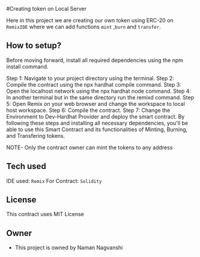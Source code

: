 
#Creating token on Local Server

Here in this project we are creating our own token using ERC-20 on `RemixIDE` where we can add functions `mint` ,`burn` and `transfer`.


## How to setup?


Before moving forward, install all required dependencies using the npm install command.

Step 1: Navigate to your project directory using the terminal.
Step 2: Compile the contract using the npx hardhat compile command.
Step 3: Open the localhost network using the npx hardhat node command.
Step 4: In another terminal but in the same directory run the remixd command.
Step 5: Open Remix on your web browser and change the workspace to local host workspace.
Step 6: Compile the contract.
Step 7: Change the Environment to Dev-Hardhat Provider and deploy the smart contract.
By following these steps and installing all necessary dependencies, you'll be able to use this Smart Contract and its functionalities of Minting, Burning, and Transfering tokens.

NOTE- Only the contract owner can mint the tokens to any address
## Tech used

IDE used: `Remix` 
For Contract: `Solidity`
## License



This contract uses MIT License
## Owner

- This project is owned by Naman Nagvanshi

